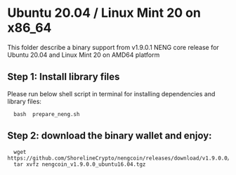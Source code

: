 # Ubuntu 20.04 / Linux Mint 20 on x86_64

This folder describe a binary support from v1.9.0.1 NENG core release for Ubuntu 20.04 and Linux Mint 20 on AMD64 platform 

## Step 1: Install library files
Please run below shell script in terminal for installing dependencies and library files:
```
  bash  prepare_neng.sh
```

## Step 2: download the binary wallet and enjoy:
```
  wget https://github.com/ShorelineCrypto/nengcoin/releases/download/v1.9.0.0/nengcoin_v1.9.0.0_ubuntu16.04.tgz
  tar xvfz nengcoin_v1.9.0.0_ubuntu16.04.tgz
```
